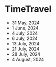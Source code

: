 # TimeTravel
- 31 May, 2024
- 1 June, 2024
- 4 July, 2024
- 6 July, 2024
- 13 July, 2024
- 21 July, 2024
- 28 July, 2024
- 4 August, 2024